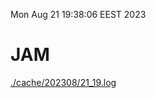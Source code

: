 Mon Aug 21 19:38:06 EEST 2023
# JAM
<a href='./cache/202308/21_19.log'>./cache/202308/21_19.log</a>
